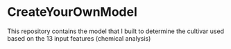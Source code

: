 # CreateYourOwnModel
This repository contains the model that I built to determine the cultivar used based on the 13 input features (chemical analysis)
